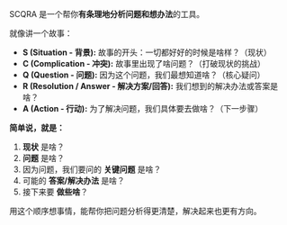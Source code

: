 
SCQRA 是一个帮你**有条理地分析问题和想办法**的工具。

就像讲一个故事：

*   **S (Situation - 背景):** 故事的开头：一切都好好的时候是啥样？（现状）
*   **C (Complication - 冲突):** 故事里出现了啥问题？（打破现状的挑战）
*   **Q (Question - 问题):** 因为这个问题，我们最想知道啥？（核心疑问）
*   **R (Resolution / Answer - 解决方案/回答):** 我们想到的解决办法或答案是啥？
*   **A (Action - 行动):** 为了解决问题，我们具体要去做啥？（下一步骤）

**简单说，就是：**

1.  **现状** 是啥？
2.  **问题** 是啥？
3.  因为问题，我们要问的 **关键问题** 是啥？
4.  可能的 **答案/解决办法** 是啥？
5.  接下来要 **做些啥**？

用这个顺序想事情，能帮你把问题分析得更清楚，解决起来也更有方向。
